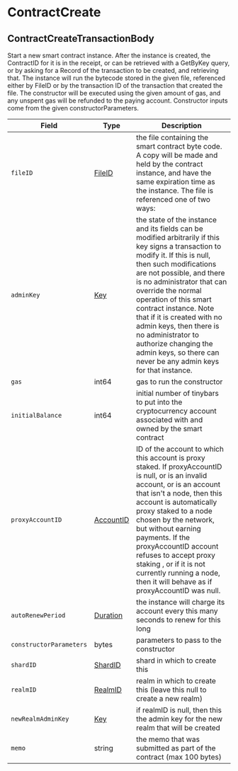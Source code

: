# ContractCreate

## ContractCreateTransactionBody

Start a new smart contract instance. After the instance is created, the ContractID for it is in the receipt, or can be retrieved with a GetByKey query, or by asking for a Record of the transaction to be created, and retrieving that. The instance will run the bytecode stored in the given file, referenced either by FileID or by the transaction ID of the transaction that created the file. The constructor will be executed using the given amount of gas, and any unspent gas will be refunded to the paying account. Constructor inputs come from the given constructorParameters.

| Field                   | Type                                     | Description                                                                                                                                                                                                                                                                                                                                                                                                                                                     |
| ----------------------- | ---------------------------------------- | --------------------------------------------------------------------------------------------------------------------------------------------------------------------------------------------------------------------------------------------------------------------------------------------------------------------------------------------------------------------------------------------------------------------------------------------------------------- |
| `fileID`                | [FileID](../basic-types/fileid.md)       | the file containing the smart contract byte code. A copy will be made and held by the contract instance, and have the same expiration time as the instance. The file is referenced one of two ways:                                                                                                                                                                                                                                                             |
| `adminKey`              | [Key](../basic-types/key.md)             | the state of the instance and its fields can be modified arbitrarily if this key signs a transaction to modify it. If this is null, then such modifications are not possible, and there is no administrator that can override the normal operation of this smart contract instance. Note that if it is created with no admin keys, then there is no administrator to authorize changing the admin keys, so there can never be any admin keys for that instance. |
| `gas`                   | int64                                    | gas to run the constructor                                                                                                                                                                                                                                                                                                                                                                                                                                      |
| `initialBalance`        | int64                                    | initial number of tinybars to put into the cryptocurrency account associated with and owned by the smart contract                                                                                                                                                                                                                                                                                                                                               |
| `proxyAccountID`        | [AccountID](../basic-types/accountid.md) | ID of the account to which this account is proxy staked. If proxyAccountID is null, or is an invalid account, or is an account that isn't a node, then this account is automatically proxy staked to a node chosen by the network, but without earning payments. If the proxyAccountID account refuses to accept proxy staking , or if it is not currently running a node, then it will behave as if proxyAccountID was null.                                   |
| `autoRenewPeriod`       | [Duration](../miscellaneous/duration.md) | the instance will charge its account every this many seconds to renew for this long                                                                                                                                                                                                                                                                                                                                                                             |
| `constructorParameters` | bytes                                    | parameters to pass to the constructor                                                                                                                                                                                                                                                                                                                                                                                                                           |
| `shardID`               | [ShardID](../basic-types/shardid.md)     | shard in which to create this                                                                                                                                                                                                                                                                                                                                                                                                                                   |
| `realmID`               | [RealmID](../basic-types/realmid.md)     | realm in which to create this (leave this null to create a new realm)                                                                                                                                                                                                                                                                                                                                                                                           |
| `newRealmAdminKey`      | [Key](../basic-types/key.md)             | if realmID is null, then this the admin key for the new realm that will be created                                                                                                                                                                                                                                                                                                                                                                              |
| `memo`                  | string                                   | the memo that was submitted as part of the contract (max 100 bytes)                                                                                                                                                                                                                                                                                                                                                                                             |

###
